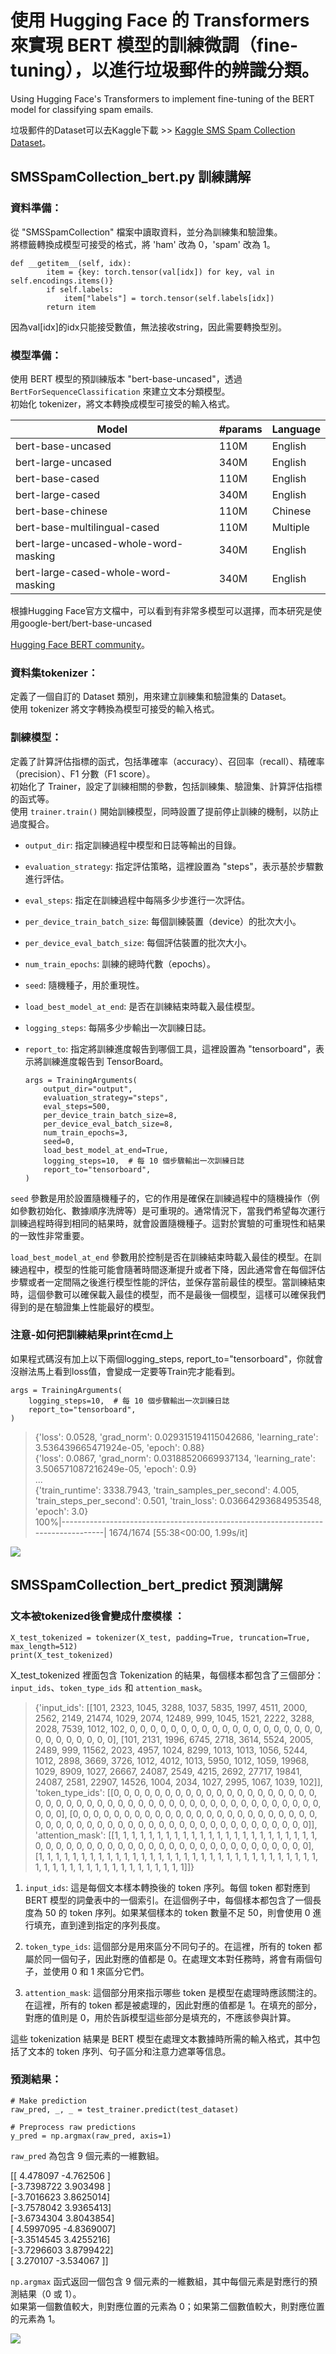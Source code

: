 # 使用 Hugging Face 的 Transformers 來實現 BERT 模型的訓練微調（fine-tuning），以進行垃圾郵件的辨識分類。
Using Hugging Face's Transformers to implement fine-tuning of the BERT model for classifying spam emails.

垃圾郵件的Dataset可以去Kaggle下載 >> 
[Kaggle SMS Spam Collection Dataset](https://www.kaggle.com/datasets/uciml/sms-spam-collection-dataset/data)。
## SMSSpamCollection_bert.py 訓練講解
### 資料準備：
從 "SMSSpamCollection" 檔案中讀取資料，並分為訓練集和驗證集。<br/>
將標籤轉換成模型可接受的格式，將 'ham' 改為 0，'spam' 改為 1。

    def __getitem__(self, idx):
            item = {key: torch.tensor(val[idx]) for key, val in self.encodings.items()}
            if self.labels:
                item["labels"] = torch.tensor(self.labels[idx])
            return item
                
因為val[idx]的idx只能接受數值，無法接收string，因此需要轉換型別。

### 模型準備：
使用 BERT 模型的預訓練版本 "bert-base-uncased"，透過 `BertForSequenceClassification` 來建立文本分類模型。<br/>
初始化 tokenizer，將文本轉換成模型可接受的輸入格式。

| Model                                       | #params | Language  |
|---------------------------------------------|---------|-----------|
| bert-base-uncased                           | 110M    | English   |
| bert-large-uncased                          | 340M    | English   |
| bert-base-cased                             | 110M    | English   |
| bert-large-cased                            | 340M    | English   |
| bert-base-chinese                           | 110M    | Chinese   |
| bert-base-multilingual-cased                | 110M    | Multiple  |
| bert-large-uncased-whole-word-masking       | 340M    | English   |
| bert-large-cased-whole-word-masking         | 340M    | English   |

根據Hugging Face官方文檔中，可以看到有非常多模型可以選擇，而本研究是使用google-bert/bert-base-uncased 

[Hugging Face BERT community](https://huggingface.co/google-bert)。

### 資料集tokenizer：
定義了一個自訂的 Dataset 類別，用來建立訓練集和驗證集的 Dataset。<br/>
使用 tokenizer 將文字轉換為模型可接受的輸入格式。

### 訓練模型：
定義了計算評估指標的函式，包括準確率（accuracy）、召回率（recall）、精確率（precision）、F1 分數（F1 score）。<br/>
初始化了 Trainer，設定了訓練相關的參數，包括訓練集、驗證集、計算評估指標的函式等。<br/>
使用 `trainer.train()` 開始訓練模型，同時設置了提前停止訓練的機制，以防止過度擬合。<br/>

*   `output_dir`: 指定訓練過程中模型和日誌等輸出的目錄。
    
*   `evaluation_strategy`: 指定評估策略，這裡設置為 "steps"，表示基於步驟數進行評估。
    
*   `eval_steps`: 指定在訓練過程中每隔多少步進行一次評估。
    
*   `per_device_train_batch_size`: 每個訓練裝置（device）的批次大小。
    
*   `per_device_eval_batch_size`: 每個評估裝置的批次大小。
    
*   `num_train_epochs`: 訓練的總時代數（epochs）。
    
*   `seed`: 隨機種子，用於重現性。
    
*   `load_best_model_at_end`: 是否在訓練結束時載入最佳模型。
    
*   `logging_steps`: 每隔多少步輸出一次訓練日誌。
    
*   `report_to`: 指定將訓練進度報告到哪個工具，這裡設置為 "tensorboard"，表示將訓練進度報告到 TensorBoard。

        args = TrainingArguments(
            output_dir="output",
            evaluation_strategy="steps",
            eval_steps=500,
            per_device_train_batch_size=8,
            per_device_eval_batch_size=8,
            num_train_epochs=3,
            seed=0,
            load_best_model_at_end=True,
            logging_steps=10,  # 每 10 個步驟輸出一次訓練日誌
            report_to="tensorboard",
        )

`seed` 參數是用於設置隨機種子的，它的作用是確保在訓練過程中的隨機操作（例如參數初始化、數據順序洗牌等）是可重現的。通常情況下，當我們希望每次運行訓練過程時得到相同的結果時，就會設置隨機種子。這對於實驗的可重現性和結果的一致性非常重要。

`load_best_model_at_end` 參數用於控制是否在訓練結束時載入最佳的模型。在訓練過程中，模型的性能可能會隨著時間逐漸提升或者下降，因此通常會在每個評估步驟或者一定間隔之後進行模型性能的評估，並保存當前最佳的模型。當訓練結束時，這個參數可以確保載入最佳的模型，而不是最後一個模型，這樣可以確保我們得到的是在驗證集上性能最好的模型。

### 注意-如何把訓練結果print在cmd上
如果程式碼沒有加上以下兩個logging_steps, report_to="tensorboard"，你就會沒辦法馬上看到loss值，會變成一定要等Train完才能看到。

    args = TrainingArguments(
        logging_steps=10,  # 每 10 個步驟輸出一次訓練日誌
        report_to="tensorboard",
    )

>{'loss': 0.0528, 'grad_norm': 0.029315194115042686, 'learning_rate': 3.536439665471924e-05, 'epoch': 0.88}<br/>
{'loss': 0.0867, 'grad_norm': 0.03188520669937134, 'learning_rate': 3.506571087216249e-05, 'epoch': 0.9}<br/>
...<br/>
{'train_runtime': 3338.7943, 'train_samples_per_second': 4.005, 'train_steps_per_second': 0.501, 'train_loss': 0.03664293684953548, 'epoch': 3.0}<br/>
100%|----------------------------------------------------------------------------------| 1674/1674 [55:38<00:00, 1.99s/it]

![](https://github.com/weitsung50110/Bert_HugginFace_Train_Predict_SpamEmails/blob/main/github_imgs/train_img.png)

## SMSSpamCollection_bert_predict 預測講解
### 文本被tokenized後會變成什麼模樣 ：

    X_test_tokenized = tokenizer(X_test, padding=True, truncation=True, max_length=512)
    print(X_test_tokenized)

X_test_tokenized 裡面包含 Tokenization 的結果，每個樣本都包含了三個部分：`input_ids`、`token_type_ids` 和 `attention_mask`。

>{'input_ids': [[101, 2323, 1045, 3288, 1037, 5835, 1997, 4511, 2000, 2562, 2149, 21474, 1029, 2074, 12489, 999, 1045, 1521, 2222, 3288, 2028, 7539, 1012, 102, 0, 0, 0, 0, 0, 0, 0, 0, 0, 0, 0, 0, 0, 0, 0, 0, 0, 0, 0, 0, 0, 0, 0, 0, 0, 0, 0], [101, 2131, 1996, 6745, 2718, 3614, 5524, 2005, 2489, 999, 11562, 2023, 4957, 1024, 8299, 1013, 1013, 1056, 5244, 1012, 2898, 3669, 3726, 1012, 4012, 1013, 5950, 1012, 1059, 19968, 1029, 8909, 1027, 26667, 24087, 2549, 4215, 2692, 27717, 19841, 24087, 2581, 22907, 14526, 1004, 2034, 1027, 2995, 1067, 1039, 102]], 'token_type_ids': [[0, 0, 0, 0, 0, 0, 0, 0, 0, 0, 0, 0, 0, 0, 0, 0, 0, 0, 0, 0, 0, 0, 0, 0, 0, 0, 0, 0, 0, 0, 0, 0, 0, 0, 0, 0, 0, 0, 0, 0, 0, 0, 0, 0, 0, 0, 0, 0, 0, 0, 0], [0, 0, 0, 0, 0, 0, 0, 0, 0, 0, 0, 0, 0, 0, 0, 0, 0, 0, 0, 0, 0, 0, 0, 0, 0, 0, 0, 0, 0, 0, 0, 0, 0, 0, 0, 0, 0, 0, 0, 0, 0, 0, 0, 0, 0, 0, 0, 0, 0, 0, 0]], 'attention_mask': [[1, 1, 1, 1, 1, 1, 1, 1, 1, 1, 1, 1, 1, 1, 1, 1, 1, 1, 1, 1, 1, 1, 1, 1, 0, 0, 0, 0, 0, 0, 0, 0, 0, 0, 0, 0, 0, 0, 0, 0, 0, 0, 0, 0, 0, 0, 0, 0, 0, 0, 0], [1, 1, 1, 1, 1, 1, 1, 1, 1, 1, 1, 1, 1, 1, 1, 1, 1, 1, 1, 1, 1, 1, 1, 1, 1, 1, 1, 1, 1, 1, 1, 1, 1, 1, 1, 1, 1, 1, 1, 1, 1, 1, 1, 1, 1, 1, 1, 1, 1, 1, 1]]}

1.  `input_ids`: 這是每個文本樣本轉換後的 token 序列。每個 token 都對應到 BERT 模型的詞彙表中的一個索引。在這個例子中，每個樣本都包含了一個長度為 50 的 token 序列。如果某個樣本的 token 數量不足 50，則會使用 0 進行填充，直到達到指定的序列長度。

2.  `token_type_ids`: 這個部分是用來區分不同句子的。在這裡，所有的 token 都屬於同一個句子，因此對應的值都是 0。在處理文本對任務時，將會有兩個句子，並使用 0 和 1 來區分它們。

3.  `attention_mask`: 這個部分用來指示哪些 token 是模型在處理時應該關注的。在這裡，所有的 token 都是被處理的，因此對應的值都是 1。在填充的部分，對應的值則是 0，用於告訴模型這些部分是填充的，不應該參與計算。

這些 tokenization 結果是 BERT 模型在處理文本數據時所需的輸入格式，其中包括了文本的 token 序列、句子區分和注意力遮罩等信息。


### 預測結果：

    # Make prediction
    raw_pred, _, _ = test_trainer.predict(test_dataset)
    
    # Preprocess raw predictions
    y_pred = np.argmax(raw_pred, axis=1)

`raw_pred` 為包含 9 個元素的一維數組。

[[ 4.478097  -4.762506 ] <br/> [-3.7398722  3.903498 ] <br/> [-3.7016623  3.8625014] <br/> [-3.7578042  3.9365413] <br/> [-3.6734304  3.8043854] <br/> [ 4.5997095 -4.8369007] <br/> [-3.3514545  3.4255216] <br/> [-3.7296603  3.8799422] <br/> [ 3.270107  -3.534067 ]]

`np.argmax` 函式返回一個包含 9 個元素的一維數組，其中每個元素是對應行的預測結果（0 或 1）。<br/>
如果第一個數值較大，則對應位置的元素為 0；如果第二個數值較大，則對應位置的元素為 1。

![](https://github.com/weitsung50110/Bert_HugginFace_Train_Predict_SpamEmails/blob/main/github_imgs/test_img.png)
